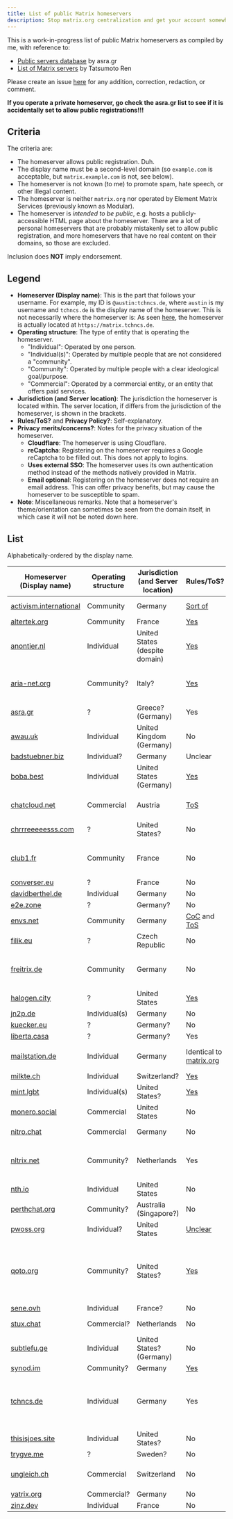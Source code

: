 ```yaml
---
title: List of public Matrix homeservers
description: Stop matrix.org centralization and get your account somewhere else instead!
---
```


This is a work-in-progress list of public Matrix homeservers as compiled by me, with reference to:

* [Public servers database](https://wiki.asra.gr/en:public_servers) by asra.gr
* [List of Matrix servers](https://tatsumoto-ren.github.io/blog/list-of-matrix-servers.html) by Tatsumoto Ren

Please create an issue [here](https://github.com/austinhuang0131/austinhuang0131.github.io/issues) for any addition, correction, redaction, or comment.

**If you operate a private homeserver, go check the asra.gr list to see if it is accidentally set to allow public registrations!!!**

## Criteria

The criteria are:

* The homeserver allows public registration. Duh.
* The display name must be a second-level domain (so `example.com` is acceptable, but `matrix.example.com` is not, see below).
* The homeserver is not known (to me) to promote spam, hate speech, or other illegal content.
* The homeserver is neither `matrix.org` nor operated by Element Matrix Services (previously known as Modular).
* The homeserver is *intended to be public*, e.g. hosts a publicly-accessible HTML page about the homeserver. There are a lot of personal homeservers that are probably mistakenly set to allow public registration, and more homeservers that have no real content on their domains, so those are excluded.

Inclusion does **NOT** imply endorsement.

## Legend

* **Homeserver (Display name)**: This is the part that follows your username. For example, my ID is `@austin:tchncs.de`, where `austin` is my username and `tchncs.de` is the display name of the homeserver. This is not necessarily where the homeserver is: As seen [here](https://tchncs.de/.well-known/matrix/client), the homeserver is actually located at `https://matrix.tchncs.de`.
* **Operating structure**: The type of entity that is operating the homeserver.
  * "Individual": Operated by one person.
  * "Individual(s)": Operated by multiple people that are not considered a "community".
  * "Community": Operated by multiple people with a clear ideological goal/purpose.
  * "Commercial": Operated by a commercial entity, or an entity that offers paid services.
* **Jurisdiction (and Server location)**: The jurisdiction the homeserver is located within. The server location, if differs from the jurisdiction of the homeserver, is shown in the brackets.
* **Rules/ToS?** and **Privacy Policy?**: Self-explanatory.
* **Privacy merits/concerns?**: Notes for the privacy situation of the homeserver.
  * **Cloudflare**: The homeserver is using Cloudflare.
  * **reCaptcha**: Registering on the homeserver requires a Google reCaptcha to be filled out. This does not apply to logins.
  * **Uses external SSO**: The homeserver uses its own authentication method instead of the methods natively provided in Matrix.
  * **Email optional**: Registering on the homeserver does not require an email address. This can offer privacy benefits, but may cause the homeserver to be susceptible to spam.
* **Note**: Miscellaneous remarks. Note that a homeserver's theme/orientation can sometimes be seen from the domain itself, in which case it will not be noted down here.

## List

Alphabetically-ordered by the display name.

| **Homeserver (Display name)**                                                            | **Operating structure** | **Jurisdiction (and Server location)** | **Rules/ToS?**                                                                       | **Privacy Policy?**                                         | **Privacy merits/concerns?**                   | **Note**                                                                       |
| ---------------------------------------------------------------------------------------- | ----------------------- | -------------------------------------- | ------------------------------------------------------------------------------------ | ----------------------------------------------------------- | ---------------------------------------------- | ------------------------------------------------------------------------------ |
| [activism.international](http://activism.international)                                  | Community               | Germany                                | [Sort of](https://activism.international/usage-policy/)                              | [Yes](https://activism.international/privacy/cloud/)        | Uses external SSO                              |                                                                                |
| [altertek.org](http://altertek.org)                                                      | Community               | France                                 | [Yes](https://altertek.org/en/terms-conditions/)                                     | [Sort of](https://altertek.org/en/terms-conditions/)        | Email optional                                 |                                                                                |
| [anontier.nl](http://anontier.nl)                                                        | Individual              | United States (despite domain)         | [Yes](https://anontier.nl/tos.html)                                                  | [Yes](https://anontier.nl/privacy.html)                     | Email optional, but must register from website | 17+, “free speech”                                                             |
| [aria-net.org](http://aria-net.org)                                                      | Community?              | Italy?                                 | [Yes](https://aria-net.org/SitePages/Portal/ToS.aspx)                                | [Yes](https://aria-net.org/SitePages/Portal/ToS.aspx)       | reCaptcha                                      | Throwaway email addresses forbidden                                            |
| [asra.gr](http://asra.gr)                                                                | ?                       | Greece? (Germany)                      | Yes                                                                                  | No                                                          | Email optional                                 | 18+, CCC-oriented                                                              |
| [awau.uk](http://awau.uk)                                                                | Individual              | United Kingdom (Germany)               | No                                                                                   | [Unclear](https://erisa.uk/privacy)                         | Cloudflare; Email optional                     |                                                                                |
| [badstuebner.biz](http://badstuebner.biz)                                                | Individual?             | Germany                                | Unclear                                                                              | [Generic](https://badstuebner.biz/impressum.php)            | Email optional                                 | In German                                                                      |
| [boba.best](https://boba.best/services/bobachat/)                                        | Individual              | United States (Germany)                | [Yes](https://boba.best/rules/)                                                      | No                                                          | reCaptcha                                      |                                                                                |
| [chatcloud.net](http://chatcloud.net)                                                    | Commercial              | Austria                                | [ToS](https://www.chatcloud.net/terms-of-use/)                                       | [Yes](https://www.chatcloud.net/privacy/)                   | Website has Google/Facebook ads; reCaptcha     |                                                                                |
| [chrrreeeeesss.com](http://chrrreeeeesss.com)                                            | ?                       | United States?                         | No                                                                                   | No                                                          | reCaptcha; Email optional                      | Too concise                                                                    |
| [club1.fr](https://club1.fr/matrix/)                                                     | Community               | France                                 | No                                                                                   | No                                                          | reCaptcha                                      | In French; says email optional but requires email                              |
| [converser.eu](http://converser.eu)                                                      | ?                       | France                                 | No                                                                                   | No                                                          | Email optional                                 | In French                                                                      |
| [davidberthel.de](http://davidberthel.de)                                                | Individual              | Germany                                | No                                                                                   | [Yes](https://davidberthel.de/privacy.html)                 | Email optional                                 |                                                                                |
| [e2e.zone](http://e2e.zone)                                                              | ?                       | Germany?                               | No                                                                                   | No                                                          | Email optional                                 | Too concise                                                                    |
| [envs.net](http://envs.net)                                                              | Community               | Germany                                | [CoC](https://envs.net/code-of-conduct) and [ToS](https://envs.net/terms-of-service) | [Unclear](https://envs.net/privacy-policy/)                 |                                                |                                                                                |
| [filik.eu](http://filik.eu)                                                              | ?                       | Czech Republic                         | No                                                                                   | No                                                          | reCaptcha                                      |                                                                                |
| [freitrix.de](http://freitrix.de)                                                        | Community               | Germany                                | No                                                                                   | [Yes](https://freifunk-suedholstein.de/datenschutz/)        | reCaptcha                                      | In German; says email optional but requires email                              |
| [halogen.city](http://halogen.city)                                                      | ?                       | United States                          | [Yes](https://halogen.city/_matrix/consent?v=1.0)                                    | No                                                          |                                                |                                                                                |
| [jn2p.de](http://jn2p.de)                                                                | Individual(s)           | Germany                                | No                                                                                   | No                                                          | Email optional                                 |                                                                                |
| [kuecker.eu](http://kuecker.eu)                                                          | ?                       | Germany?                               | No                                                                                   | No                                                          | Email optional                                 | In German                                                                      |
| [liberta.casa](http://liberta.casa)                                                      | ?                       | Germany?                               | Yes                                                                                  | No                                                          | Email optional                                 |                                                                                |
| [mailstation.de](https://turing.mailstation.de/mailstation-de-matrix-homeserver/)        | Individual              | Germany                                | Identical to [matrix.org](http://matrix.org)                                         | Identical to [matrix.org](http://matrix.org)                | reCaptcha                                      |                                                                                |
| [milkte.ch](http://milkte.ch)                                                            | Individual              | Switzerland?                           | [Yes](https://milkte.ch/rules.html)                                                  | [Yes](https://milkte.ch/privacy.html)                       | Email optional                                 |                                                                                |
| [mint.lgbt](https://start.mint.lgbt/)                                                    | Individual(s)           | United States?                         | [Yes](https://mint.lgbt/terms/)                                                      | [Yes](https://mint.lgbt/privacy/)                           |                                                |                                                                                |
| [monero.social](https://forum.monero.space/d/83-join-the-monero-core-team-matrix-server) | Commercial              | United States                          | No                                                                                   | No                                                          | Email optional                                 | Not run by Monero itself                                                       |
| [nitro.chat](http://nitro.chat)                                                          | Commercial              | Germany                                | No                                                                                   | [Yes](https://www.nitrokey.com/data-privacy-policy)         | reCaptcha; Email optional                      |                                                                                |
| [nltrix.net](http://nltrix.net)                                                          | Community?              | Netherlands                            | Yes                                                                                  | No, linked host’s policies instead                          |                                                | In Dutch                                                                       |
| [nth.io](http://nth.io)                                                                  | Individual              | United States                          | No                                                                                   | No                                                          | Cloudflare; Email optional                     | Dendrite                                                                       |
| [perthchat.org](http://perthchat.org)                                                    | Community?              | Australia (Singapore?)                 | No                                                                                   | No                                                          | reCaptcha; Email optional                      |                                                                                |
| [pwoss.org](http://pwoss.org)                                                            | Individual?             | United States                          | [Unclear](https://pwoss.org/terms-of-use.html)                                       | [Unclear](https://pwoss.org/privacy-policy.html)            | Email optional                                 |                                                                                |
| [qoto.org](http://qoto.org)                                                              | Community?              | United States?                         | [Yes](https://qoto.org/about/more)                                                   | No                                                          | AWS; Email optional                            | “You must be 16 years or older and a S.T.E.M. student or professional to join” |
| [sene.ovh](http://sene.ovh)                                                              | Individual              | France?                                | No                                                                                   | No                                                          | Email optional                                 | In French                                                                      |
| [stux.chat](http://stux.chat)                                                            | Commercial?             | Netherlands                            | No                                                                                   | No                                                          | Email optional                                 | Operated by [mstdn.social](http://mstdn.social)                                |
| [subtlefu.ge](http://subtlefu.ge)                                                        | Individual              | United States? (Germany)               | No                                                                                   | No                                                          | Email optional                                 |                                                                                |
| [synod.im](http://synod.im)                                                              | Community?              | Germany                                | [Yes](https://synod.im/_matrix/consent?v=1.0)                                        | [Yes](https://synod.im/_matrix/consent?v=1.0)               |                                                | In German                                                                      |
| [tchncs.de](http://tchncs.de/matrix)                                                     | Individual              | Germany                                | Yes                                                                                  | Yes                                                         | reCaptcha; must register from website          | Only stores messages for a year (but can be stored by other homeservers)       |
| [thisisjoes.site](http://thisisjoes.site)                                                | Individual              | United States?                         | No                                                                                   | [Yes](https://matrix.thisisjoes.site/_matrix/consent?v=1.0) |                                                |                                                                                |
| [trygve.me](http://trygve.me)                                                            | ?                       | Sweden?                                | No                                                                                   | No                                                          | Email optional                                 | In Swedish                                                                     |
| [ungleich.ch](https://ungleich.ch/u/projects/open-chat/)                                 | Commercial              | Switzerland                            | No                                                                                   | No                                                          | Uses external SSO                              | For demonstrative purposes?                                                    |
| [yatrix.org](http://yatrix.org)                                                          | Commercial?             | Germany                                | No                                                                                   | No                                                          | Email optional                                 | In German                                                                      |
| [zinz.dev](http://zinz.dev)                                                              | Individual              | France                                 | No                                                                                   | No                                                          | Email optional                                 | In French                                                                      |